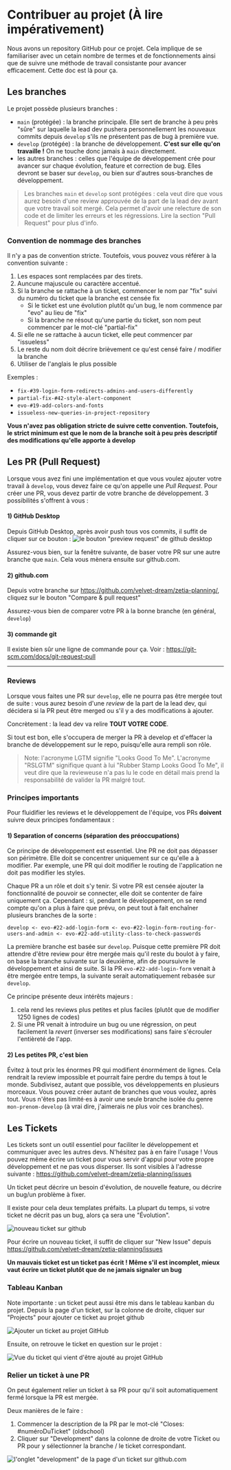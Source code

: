 # Contribuer au projet (À lire impérativement)

Nous avons un repository GitHub pour ce projet. Cela implique de se familiariser avec un cetain nombre de termes et de fonctionnements ainsi que de suivre une méthode de travail consistante pour avancer efficacement. Cette doc est là pour ça.

## Les branches

Le projet possède plusieurs branches :
- `main` (protégée) : la branche principale. Elle sert de branche à peu près "sûre" sur laquelle la lead dev pushera personnellement les nouveaux commits depuis `develop` s'ils ne présentent pas de bug à première vue.
- `develop` (protégée) : la branche de développement. **C'est sur elle qu'on travaille !** On ne touche donc jamais à `main` directement.
- les autres branches : celles que l'équipe de développement crée pour avancer sur chaque évolution, feature et correction de bug. Elles devront se baser sur `develop`, ou bien sur d'autres sous-branches de développement.

> Les branches `main` et `develop` sont protégées : cela veut dire que vous aurez besoin d'une review approuvée de la part de la lead dev avant que votre travail soit mergé. Cela permet d'avoir une relecture de son code et de limiter les erreurs et les régressions. Lire la section "Pull Request" pour plus d'info.

### Convention de nommage des branches

Il n'y a pas de convention stricte. Toutefois, vous pouvez vous référer à la convention suivante :
1. Les espaces sont remplacées par des tirets.
2. Auncune majuscule ou caractère accentué.
3. Si la branche se rattache à un ticket, commencer le nom par "fix" suivi du numéro du ticket que la branche est censée fix
    - Si le ticket est une évolution plutôt qu'un bug, le nom commence par "evo" au lieu de "fix"
    - Si la branche ne résout qu'une partie du ticket, son nom peut commencer par le mot-clé "partial-fix"
4. Si elle ne se rattache à aucun ticket, elle peut commencer par "issueless"
5. Le reste du nom doit décrire brièvement ce qu'est censé faire / modifier la branche
6. Utiliser de l'anglais le plus possible

Exemples :
- `fix-#39-login-form-redirects-admins-and-users-differently`
- `partial-fix-#42-style-alert-component`
- `evo-#19-add-colors-and-fonts`
- `issueless-new-queries-in-project-repository`

**Vous n'avez pas obligation stricte de suivre cette convention. Toutefois, le strict minimum est que le nom de la branche soit à peu près descriptif des modifications qu'elle apporte à develop**

## Les PR (Pull Request)

Lorsque vous avez fini une implémentation et que vous voulez ajouter votre travail à `develop`, vous devez faire ce qu'on appelle une *Pull Request*. Pour créer une PR, vous devez partir de votre branche de développement. 3 possibilités s'offrent à vous :

#### 1) GitHub Desktop

Depuis GitHub Desktop, après avoir push tous vos commits, il suffit de cliquer sur ce bouton : 
![le bouton "preview request" de github desktop](./medias/contribute-01-github-desktop.png)

Assurez-vous bien, sur la fenêtre suivante, de baser votre PR sur une autre branche que `main`.
Cela vous mènera ensuite sur github.com.

#### 2) github.com

Depuis votre branche sur https://github.com/velvet-dream/zetia-planning/, cliquez sur le bouton "Compare & pull request"

Assurez-vous bien de comparer votre PR à la bonne branche (en général, `develop`)

#### 3) commande git

Il existe bien sûr une ligne de commande pour ça. Voir : https://git-scm.com/docs/git-request-pull

-----

### Reviews

Lorsque vous faites une PR sur `develop`, elle ne pourra pas être mergée tout de suite : vous aurez besoin d'une *review* de la part de la lead dev, qui décidera si la PR peut être merged ou s'il y a des modifications à ajouter.

Concrètement : la lead dev va relire **TOUT VOTRE CODE**.

Si tout est bon, elle s'occupera de merger la PR à develop et d'effacer la branche de développement sur le repo, puisqu'elle aura rempli son rôle.

> Note: l'acronyme LGTM signifie "Looks Good To Me". L'acronyme "RSLGTM" signifique quant à lui "Rubber Stamp Looks Good To Me", il veut dire que la revieweuse n'a pas lu le code en détail mais prend la responsabilité de valider la PR malgré tout.

### Principes importants

Pour fluidifier les reviews et le développement de l'équipe, vos PRs **doivent** suivre deux principes fondamentaux :

#### 1) Separation of concerns (séparation des préoccupations)

Ce principe de développement est essentiel. Une PR ne doit pas dépasser son périmètre. Elle doit se concentrer uniquement sur ce qu'elle a à modifier. Par exemple, une PR qui doit modifier le routing de l'application ne doit pas modifier les styles.

Chaque PR a un rôle et doit s'y tenir. Si votre PR est censée ajouter la fonctionnalité de pouvoir se connecter, elle doit se contenter de faire uniquement ça. Cependant : si, pendant le développement, on se rend compte qu'on a plus à faire que prévu, on peut tout à fait enchaîner plusieurs branches de la sorte :

```
develop <- evo-#22-add-login-form <- evo-#22-login-form-routing-for-users-and-admin <- evo-#22-add-utility-class-to-check-passwords 
```

La première branche est basée sur `develop`. Puisque cette première PR doit attendre d'être review pour être mergée mais qu'il reste du boulot à y faire, on base la branche suivante sur la deuxième, afin de poursuivre le développement et ainsi de suite. Si la PR `evo-#22-add-login-form` venait à être mergée entre temps, la suivante serait automatiquement rebasée sur `develop`.

Ce principe présente deux intérêts majeurs :
1. cela rend les reviews plus petites et plus faciles (plutôt que de modifier 1250 lignes de codes)
2. Si une PR venait à introduire un bug ou une régression, on peut facilement la *revert* (inverser ses modifications) sans faire s'écrouler l'entièreté de l'app.

#### 2) Les petites PR, c'est bien

Évitez à tout prix les énormes PR qui modifient énormément de lignes. Cela rendrait la review impossible et pourrait faire perdre du temps à tout le monde. Subdivisez, autant que possible, vos développements en plusieurs morceaux. Vous pouvez créer autant de branches que vous voulez, après tout. Vous n'êtes pas limité⋅es à avoir une seule branche isolée du genre `mon-prenom-develop` (à vrai dire, j'aimerais ne plus voir ces branches).

## Les Tickets

Les tickets sont un outil essentiel pour faciliter le développement et communiquer avec les autres devs. N'hésitez pas à en faire l'usage ! Vous pouvez même écrire un ticket pour vous servir d'appui pour votre propre développement et ne pas vous disperser. Ils sont visibles à l'adresse suivante : https://github.com/velvet-dream/zetia-planning/issues

Un ticket peut décrire un besoin d'évolution, de nouvelle feature, ou décrire un bug/un problème à fixer.

Il existe pour cela deux templates préfaits. La plupart du temps, si votre ticket ne décrit pas un bug, alors ça sera une "Évolution".

![nouveau ticket sur github](./medias/contribute-02-github-new-issue.png)

Pour écrire un nouveau ticket, il suffit de cliquer sur "New Issue" depuis https://github.com/velvet-dream/zetia-planning/issues

**Un mauvais ticket est un ticket pas écrit ! Même s'il est incomplet, mieux vaut écrire un ticket plutôt que de ne jamais signaler un bug**

### Tableau Kanban

Note importante : un ticket peut aussi être mis dans le tableau kanban du projet. Depuis la page d'un ticket, sur la colonne de droite, cliquer sur "Projects" pour ajouter ce ticket au projet github

![Ajouter un ticket au projet GitHub](./medias/contribute-03-github-new-issue.png)

Ensuite, on retrouve le ticket en question sur le projet :

![Vue du ticket qui vient d'être ajouté au projet GitHub](./medias/contribute-04-github-new-issue.png)

### Relier un ticket à une PR

On peut également relier un ticket à sa PR pour qu'il soit automatiquement fermé lorsque la PR est mergée.

Deux manières de le faire : 
1. Commencer la description de la PR par le mot-clé "Closes: #numéroDuTicket" (oldschool)
2. Cliquer sur "Development" dans la colonne de droite de votre Ticket ou PR pour y sélectionner la branche / le ticket correspondant.

![l'onglet "development" de la page d'un ticket sur github.com](./medias/contribute-05-github-link-issue.png)

